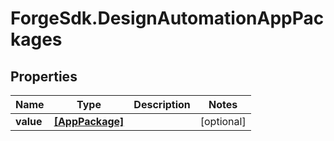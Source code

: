 # ForgeSdk.DesignAutomationAppPackages

## Properties
Name | Type | Description | Notes
------------ | ------------- | ------------- | -------------
**value** | [**[AppPackage]**](AppPackage.md) |  | [optional] 


